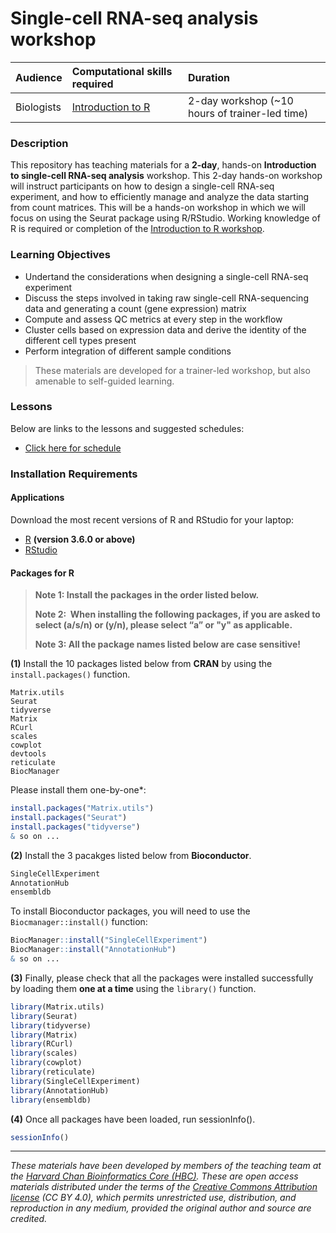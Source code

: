 # Single-cell RNA-seq analysis workshop 

| Audience | Computational skills required| Duration |
:----------|:----------|:----------|
| Biologists | [Introduction to R](https://hbctraining.github.io/Intro-to-R/) | 2-day workshop (~10 hours of trainer-led time)|

### Description

This repository has teaching materials for a **2-day**, hands-on **Introduction to single-cell RNA-seq analysis** workshop. This 2-day hands-on workshop will instruct participants on how to design a single-cell RNA-seq experiment, and how to efficiently manage and analyze the data starting from count matrices. This will be a hands-on workshop in which we will focus on using the Seurat package using R/RStudio. Working knowledge of R is required or completion of the [Introduction to R workshop](https://hbctraining.github.io/Intro-to-R/). 


### Learning Objectives

- Undertand the considerations when designing a single-cell RNA-seq experiment
- Discuss the steps involved in taking raw single-cell RNA-sequencing data and generating a count (gene expression) matrix
- Compute and assess QC metrics at every step in the workflow
- Cluster cells based on expression data and derive the identity of the different cell types present
- Perform integration of different sample conditions

> These materials are developed for a trainer-led workshop, but also amenable to self-guided learning.

### Lessons

Below are links to the lessons and suggested schedules:

* [Click here for schedule](https://hbctraining.github.io/scRNA-seq/schedule)


### Installation Requirements

#### Applications
Download the most recent versions of R and RStudio for your laptop:

 - [R](http://lib.stat.cmu.edu/R/CRAN/) **(version 3.6.0 or above)**
 - [RStudio](https://www.rstudio.com/products/rstudio/download/#download)

#### Packages for R

> **Note 1: Install the packages in the order listed below.**
> 
> **Note 2:  When installing the following packages, if you are asked to select (a/s/n) or (y/n), please select “a” or "y" as applicable.**
> 
> **Note 3: All the package names listed below are case sensitive!**

**(1)** Install the 10 packages listed below from **CRAN** by using the `install.packages()` function. 

```
Matrix.utils
Seurat
tidyverse
Matrix
RCurl
scales
cowplot
devtools
reticulate
BiocManager
```

Please install them one-by-one*:

```r
install.packages("Matrix.utils")
install.packages("Seurat")
install.packages("tidyverse")
& so on ...
```


**(2)** Install the 3 pacakges listed below from **Bioconductor**. 

```r
SingleCellExperiment
AnnotationHub
ensembldb
```

To install Bioconductor packages, you will need to use the `Biocmanager::install()` function:

```r
BiocManager::install("SingleCellExperiment")
BiocManager::install("AnnotationHub")
& so on ...
```

**(3)** Finally, please check that all the packages were installed successfully by loading them **one at a time** using the `library()` function.  

```r
library(Matrix.utils)
library(Seurat)
library(tidyverse)
library(Matrix)
library(RCurl)
library(scales)
library(cowplot)
library(reticulate)
library(SingleCellExperiment)
library(AnnotationHub)
library(ensembldb)
```

**(4)** Once all packages have been loaded, run sessionInfo().  

```r
sessionInfo()
```

****

*These materials have been developed by members of the teaching team at the [Harvard Chan Bioinformatics Core (HBC)](http://bioinformatics.sph.harvard.edu/). These are open access materials distributed under the terms of the [Creative Commons Attribution license](https://creativecommons.org/licenses/by/4.0/) (CC BY 4.0), which permits unrestricted use, distribution, and reproduction in any medium, provided the original author and source are credited.*
